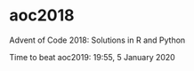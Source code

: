 # aoc2018
Advent of Code 2018:
Solutions in R and Python

Time to beat aoc2019: 19:55, 5 January 2020
